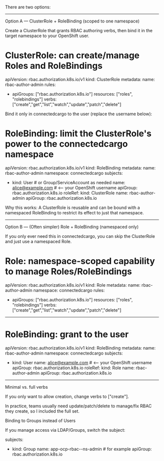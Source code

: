 There are two options:

---

Option A — ClusterRole + RoleBinding (scoped to one namespace)

Create a ClusterRole that grants RBAC authoring verbs, then bind it in the target namespace to your OpenShift user.

# ClusterRole: can create/manage Roles and RoleBindings
apiVersion: rbac.authorization.k8s.io/v1
kind: ClusterRole
metadata:
  name: rbac-author-admin
rules:
- apiGroups: ["rbac.authorization.k8s.io"]
  resources: ["roles", "rolebindings"]
  verbs: ["create","get","list","watch","update","patch","delete"]

Bind it only in connectedcargo to the user (replace the username below):

# RoleBinding: limit the ClusterRole's power to the connectedcargo namespace
apiVersion: rbac.authorization.k8s.io/v1
kind: RoleBinding
metadata:
  name: rbac-author-admin
  namespace: connectedcargo
subjects:
- kind: User                # or Group/ServiceAccount as needed
  name: alice@example.com   # <-- your OpenShift username
  apiGroup: rbac.authorization.k8s.io
roleRef:
  kind: ClusterRole
  name: rbac-author-admin
  apiGroup: rbac.authorization.k8s.io

Why this works: A ClusterRole is reusable and can be bound with a namespaced RoleBinding to restrict its effect to just that namespace.


---

Option B — (Often simpler) Role + RoleBinding (namespaced only)

If you only ever need this in connectedcargo, you can skip the ClusterRole and just use a namespaced Role.

# Role: namespace-scoped capability to manage Roles/RoleBindings
apiVersion: rbac.authorization.k8s.io/v1
kind: Role
metadata:
  name: rbac-author-admin
  namespace: connectedcargo
rules:
- apiGroups: ["rbac.authorization.k8s.io"]
  resources: ["roles", "rolebindings"]
  verbs: ["create","get","list","watch","update","patch","delete"]
---
# RoleBinding: grant to the user
apiVersion: rbac.authorization.k8s.io/v1
kind: RoleBinding
metadata:
  name: rbac-author-admin
  namespace: connectedcargo
subjects:
- kind: User
  name: alice@example.com   # <-- your OpenShift username
  apiGroup: rbac.authorization.k8s.io
roleRef:
  kind: Role
  name: rbac-author-admin
  apiGroup: rbac.authorization.k8s.io


---

Minimal vs. full verbs

If you only want to allow creation, change verbs to ["create"].

In practice, teams usually need update/patch/delete to manage/fix RBAC they create, so I included the full set.


Binding to Groups instead of Users

If you manage access via LDAP/Groups, switch the subject:

subjects:
- kind: Group
  name: app-ocp-rbac-<team>-ns-admin   # for example
  apiGroup: rbac.authorization.k8s.io
